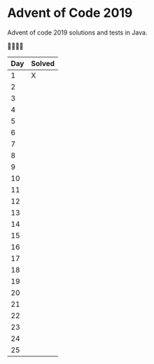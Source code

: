 # Advent of Code 2019

Advent of code 2019 solutions and tests in Java.

🎄🎄🎄🎄

|Day|Solved|
|---|---|
|1|X|
|2| |
|3| |
|4| |
|5| |
|6| |
|7| |
|8| |
|9| |
|10| |
|11| |
|12| |
|13| |
|14| |
|15| |
|16| |
|17| |
|18| |
|19| |
|20| |
|21| |
|22| |
|23| |
|24| |
|25| |

